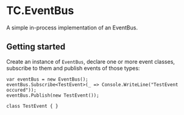 # TC.EventBus

A simple in-process implementation of an EventBus.

## Getting started

Create an instance of `EventBus`, declare one or more event classes, subscribe to them and publish events of those types:

```
var eventBus = new EventBus();
eventBus.Subscribe<TestEvent>(_ => Console.WriteLine("TestEvent occured"));
eventBus.Publish(new TestEvent());

class TestEvent { }
```
